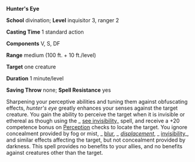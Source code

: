  **Hunter's Eye**

**School** divination; **Level** inquisitor 3, ranger 2

**Casting Time** 1 standard action

**Components** V, S, DF

**Range** medium (100 ft. + 10 ft./level)

**Target** one creature

**Duration** 1 minute/level

**Saving Throw** none; **Spell Resistance** yes

Sharpening your perceptive abilities and tuning them against obfuscating effects, _hunter's eye_ greatly enhances your senses against the target creature. You gain the ability to perceive the target when it is invisible or ethereal as though using the _ [see invisibility](../../spells/seeInvisibility.md#_see-invisibility)_ spell, and receive a +20 competence bonus on [Perception](../../skills/perception.md#_perception) checks to locate the target. You ignore concealment provided by fog or mist, _ [blur](../../spells/blur.md#_blur)_, _ [displacement](../../spells/displacement.md#_displacement)_, _ [invisibility](../../spells/invisibility.md#_invisibility)_, and similar effects affecting the target, but not concealment provided by darkness. This spell provides no benefits to your allies, and no benefits against creatures other than the target.

